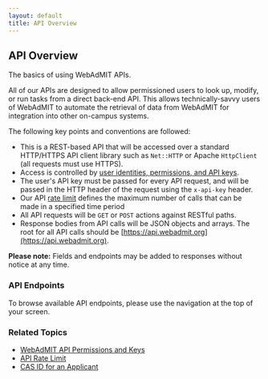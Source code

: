 ```yaml
---
layout: default
title: API Overview
---
```


## API Overview

The basics of using WebAdMIT APIs.

All of our APIs are designed to allow permissioned users to look up, modify, or run tasks from a direct back-end API.  This allows technically-savvy users of WebAdMIT to automate the retrieval of data from WebAdMIT for integration into other on-campus systems.

The following key points and conventions are followed:

  * This is a REST-based API that will be accessed over a standard HTTP/HTTPS API client library such as `Net::HTTP` or Apache `HttpClient` (all requests must use HTTPS).
  * Access is controlled by [user identities, permissions, and API keys](webadmit_api_permissions_and_keys.html).
  * The user's API key must be passed for every API request, and will be passed in the HTTP header of the request using the `x-api-key` header.
  * Our API [rate limit](api_rate_limit.html) defines the maximum number of calls that can be made in a specified time period
  * All API requests will be `GET` or `POST` actions against RESTful paths.
  * Response bodies from API calls will be JSON objects and arrays. The root for all API calls should be [https://api.webadmit.org](https://api.webadmit.org).

<div class="alert alert-warning">
  <strong>Please note:</strong> Fields and endpoints may be added to responses without notice at any time.
</div>

### API Endpoints

To browse available API endpoints, please use the navigation at the top of your screen.

### Related Topics

* [WebAdMIT API Permissions and Keys](webadmit_api_permissions_and_keys.html)
* [API Rate Limit](api_rate_limit.html)
* [CAS ID for an Applicant](cas_id_for_an_applicant.html)
